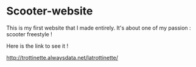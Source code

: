 # Scooter-website

This is my first website that I made entirely. It's about one of my passion : scooter freestyle ! 

Here is the link to see it !

http://trottinette.alwaysdata.net/latrottinette/
